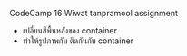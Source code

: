 CodeCamp 16
Wiwat tanpramool
assignment
- เปลี่ยนสีพื้นหลังของ container
- ทำให้รูปภาพกับ ติดกันกับ container